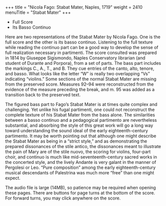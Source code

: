 +++
title = "Nicola Fago: Stabat Mater, Naples, 1719"
weight = 2410
menuTitle = "Stabat Mater"
+++
- Full Score
- Its Basso Continuo  	  

Here are two representations of the Stabat Mater by Nicola Fago. One is the full score and the other is its basso continuo. Listening to the full texture while reading the continuo part can be a good way to develop the sense of full realization necessary in partimenti. The score consulted was prepared in 1814 by Giuseppe Sigismondo, Naples Conservatory librarian (and student of Durante and Porpora), from a set of parts. The bass part includes the markings C., A., T., and B. They cue entries of the canto, alto, tenore, and basso. What looks like the letter “W” is really two overlapping “Vs” indicating “violins.” Some sections of the normal Stabat Mater are missing from the preserved score. Measures 92–94 were reconstructed from the evidence of the measure preceding the break, and m. 95 was added as a transition back to the preserved text.

The figured bass part to Fago’s Stabat Mater is at times quite complex and challenging. Yet unlike his fugal partimenti, one could not reconstruct the complete texture of his Stabat Mater from the bass alone. The similarities between a basso continuo and a pedagogical partimento are nevertheless substantial, and absorbing the style of this great work will go a long way toward understanding the sound ideal of the early eighteenth-century partimento. It may be worth pointing out that although one might describe the Stabat Mater as being in a “strict style,” and as demonstrating the prepared dissonances of the stile antico, the dissonances meant to illustrate the pain of Mary are of the stile nuovo, the scoring for violins, four-part choir, and continuo is much like mid-seventeenth-century sacred works in the concerted style, and the lively Andante is very galant in the manner of Pergolesi or Leo. “Pure composition” among the early eighteenth-century musical descendants of Palestrina was much more “free” than one might expect.

The audio file is large (14MB), so patience may be required when opening these pages. There are buttons for page turns at the bottom of the score. For forward turns, you may click anywhere on the score.

